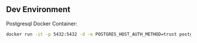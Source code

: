 ## Dev Environment

Postgresql Docker Container:

```bash
docker run -it -p 5432:5432 -d -e POSTGRES_HOST_AUTH_METHOD=trust postgres
```